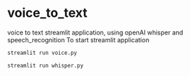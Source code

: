 # voice_to_text
voice to text streamlit application, using openAI whisper and speech_recognition
To start streamlit application
```bash
streamlit run voice.py
```

```bash
streamlit run whisper.py
```
